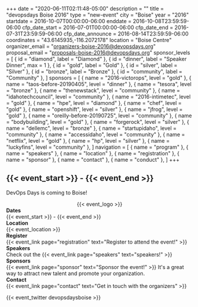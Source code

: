 +++
date = "2020-06-11T02:11:48-05:00"
description = ""
title = "devopsdays Boise 2016"
type = "new-event"
city = "Boise"
year = "2016"
startdate = 2016-10-07T00:00:00-06:00
enddate = 2016-10-08T23:59:59-06:00
cfp_date_start = 2016-07-01T00:00:00-06:00
cfp_date_end = 2016-07-31T23:59:59-06:00
cfp_date_announce = 2016-08-14T23:59:59-06:00
coordinates = "43.6145935,-116.2072178"
location = "Boise Centre"
organizer_email = "organizers-boise-2016@devopsdays.org"
proposal_email = "proposals-boise-2016@devopsdays.org"
sponsor_levels = [
    { id = "diamond", label = "Diamond" },
    { id = "dinner", label = "Speaker Dinner", max = 1 },
    { id = "gold", label = "Gold" },
    { id = "silver", label = "Silver" },
    { id = "bronze", label = "Bronze" },
    { id = "community", label = "Community" },
]
sponsors = [
    { name = "2016-victorops", level = "gold" },
    { name = "taos-before-20190405", level = "dinner" },
    { name = "tesora", level = "bronze" },
    { name = "thenewstack", level = "community" },
    { name = "idahotechcouncil", level = "community" },
    { name = "2016-intimetec", level = "gold" },
    { name = "hpe", level = "diamond" },
    { name = "chef", level = "gold" },
    { name = "openshift", level = "silver" },
    { name = "jfrog", level = "gold" },
    { name = "oreilly-before-20190725", level = "community" },
    { name = "bodybuilding", level = "gold" },
    { name = "forgerock", level = "silver" },
    { name = "dellemc", level = "bronze" },
    { name = "startupidaho", level = "community" },
    { name = "accessidaho", level = "community" },
    { name = "netflix", level = "gold" },
    { name = "hp", level = "silver" },
    { name = "luckyfins", level = "community" },
]
navigation = [
    { name = "program" },
    { name = "speakers" },
    { name = "location" },
    { name = "registration" },
    { name = "sponsor" },
    { name = "contact" },
    { name = "conduct" },
]
+++
<h2>{{< event_start >}} - {{< event_end >}}</h2>

DevOps Days is coming to Boise!

<div style="text-align:center;">
  {{< event_logo >}}
</div>

<div class = "row">
  <div class = "col-md-2">
    <strong>Dates</strong>
  </div>
  <div class = "col-md-8">
    {{< event_start >}} - {{< event_end >}}
  </div>
</div>

<div class = "row">
  <div class = "col-md-2">
    <strong>Location</strong>
  </div>
  <div class = "col-md-8">
    {{< event_location >}}
  </div>
</div>

<div class = "row">
  <div class = "col-md-2">
    <strong>Register</strong>
  </div>
  <div class = "col-md-8">
    {{< event_link page="registration" text="Register to attend the event!" >}}
  </div>
</div>

<!-- <div class = "row">
  <div class = "col-md-2">
    <strong>Program</strong>
  </div>
  <div class = "col-md-8">
    View the {{< event_link page="program" text="program." >}}
  </div>
</div> -->

<div class = "row">
  <div class = "col-md-2">
    <strong>Speakers</strong>
  </div>
  <div class = "col-md-8">
    Check out the {{< event_link page="speakers" text="speakers!" >}}
  </div>
</div>

<div class = "row">
  <div class = "col-md-2">
    <strong>Sponsors</strong>
  </div>
  <div class = "col-md-8">
    {{< event_link page="sponsor" text="Sponsor the event!" >}} It's a great way to attract new talent and promote your organization.
  </div>
</div>

<div class = "row">
  <div class = "col-md-2">
    <strong>Contact</strong>
  </div>  <div class = "col-md-8">
    {{< event_link page="contact" text="Get in touch with the organizers" >}}
  </div>
</div>

{{< event_twitter devopsdaysboise >}}
